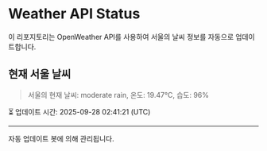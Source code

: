
# Weather API Status

이 리포지토리는 OpenWeather API를 사용하여 서울의 날씨 정보를 자동으로 업데이트합니다.

## 현재 서울 날씨
> 서울의 현재 날씨: moderate rain, 온도: 19.47°C, 습도: 96%

⏳ 업데이트 시간: 2025-09-28 02:41:21 (UTC)

---
자동 업데이트 봇에 의해 관리됩니다.
